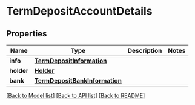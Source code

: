 # TermDepositAccountDetails

## Properties
Name | Type | Description | Notes
------------ | ------------- | ------------- | -------------
**info** | [**TermDepositInformation**](TermDepositInformation.md) |  | 
**holder** | [**Holder**](Holder.md) |  | 
**bank** | [**TermDepositBankInformation**](TermDepositBankInformation.md) |  | 

[[Back to Model list]](../README.md#documentation-for-models) [[Back to API list]](../README.md#documentation-for-api-endpoints) [[Back to README]](../README.md)


